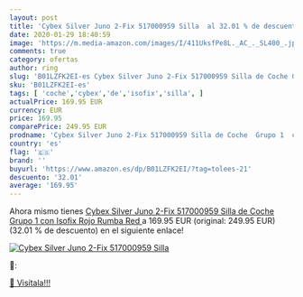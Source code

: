 ```yaml
---
layout: post
title: 'Cybex Silver Juno 2-Fix 517000959 Silla  al 32.01 % de descuento'
date: 2020-01-29 18:40:59
image: 'https://m.media-amazon.com/images/I/411UksfPe8L._AC_._SL400_.jpg'
comments: true
category: ofertas
author: ring
slug: 'B01LZFK2EI-es Cybex Silver Juno 2-Fix 517000959 Silla de Coche Grupo 1...'
sku: 'B01LZFK2EI-es'
tags: [ 'coche','cybex','de','isofix','silla', ]
actualPrice: 169.95 EUR
currency: EUR
price: 169.95
comparePrice: 249.95 EUR
prodname: 'Cybex Silver Juno 2-Fix 517000959 Silla de Coche  Grupo 1  con Isofix  Rojo  Rumba Red '
country: 'es'
flag: '🇪🇸'
brand: ''
buyurl: 'https://www.amazon.es/dp/B01LZFK2EI/?tag=tolees-21'
descuento: '32.01'
average: '169.95'
---
```


Ahora mismo tienes [Cybex Silver Juno 2-Fix 517000959 Silla de Coche  Grupo 1  con Isofix  Rojo  Rumba Red ](https://www.amazon.es/dp/B01LZFK2EI/?tag=tolees-21) a 169.95 EUR (original: 249.95 EUR) (32.01 %  de descuento) en el siguiente enlace!

[![Cybex Silver Juno 2-Fix 517000959 Silla ](https://m.media-amazon.com/images/I/411UksfPe8L._AC_._SL400_.jpg)](https://www.amazon.es/dp/B01LZFK2EI/?tag=tolees-21)

🔎:


[🛒 Visítala!!!](https://www.amazon.es/dp/B01LZFK2EI/?tag=tolees-21)
